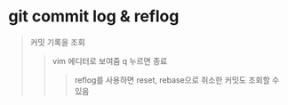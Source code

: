 # git commit log & reflog

> 커밋 기록을 조회
>
> > vim 에디터로 보여줌 q 누르면 종료
> >
> > > reflog를 사용하면 reset, rebase으로 취소한 커밋도 조회할 수 있음

